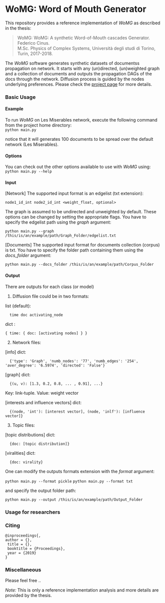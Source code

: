 # WoMG: Word of Mouth Generator

This repository provides a reference implementation of *WoMG* as described in the thesis:<br>
> WoMG: WoMG: A synthetic Word-of-Mouth cascades Generator.<br>
> Federico Cinus.<br>
> M.Sc. Physics of Complex Systems, Università degli studi di Torino, Turin, 2017-2018.<br>
> <Insert paper link>

The *WoMG* software generates synthetic datasets of documentss propagation on network. It starts with any (un)directed, (un)weighted graph and a collection of documents and outputs the propagation DAGs of the docs through the network. Diffusion process is guided by the nodes underlying preferences. Please check the [project page]() for more details. 

### Basic Usage

#### Example
To run *WoMG* on Les Miserables network, execute the following command from the project home directory:<br/>
	``python main.py``

notice that it will generates 100 documents to be spread over the default network (Les Miserables).

#### Options
You can check out the other options available to use with *WoMG* using:<br/>
	``python main.py --help``

#### Input
[Network] The supported input format is an edgelist (txt extension):

	node1_id_int node2_id_int <weight_float, optional>
		
The graph is assumed to be undirected and unweighted by default. These options can be changed by setting the appropriate flags. You have to specify the edgelist path using the *graph* argument:

  ``python main.py --graph /this/is/an/example/path/Graph_Folder/edgelist.txt``

[Documents] The supported input format for documents collection (corpus) is txt. You have to specify the folder path containing them using the *docs_folder* argument:
  
  ``python main.py --docs_folder /this/is/an/example/path/Corpus_Folder``

  
#### Output
There are outputs for each class (or model)

1. Diffusion file could be in two formats:

  list (default): 

	  time doc activating_node

  dict : 

    { time: { doc: [activating nodes] } } 

2. Network files:

  [info] dict: 

      {'type': 'Graph', 'numb_nodes': '77', 'numb_edges': '254', 'aver_degree': '6.5974', 'directed': 'False'}

  [graph] dict: 

      {(u, v): [1.3, 0.2, 0.8, ... , 0.91], ...}
  Key: link-tuple. Value: weight vector

  [interests and influence vectors] dict:

      {(node, 'int'): [interest vector], (node, 'inlf'): [influence vector]}

3. Topic files:

  [topic distributions] dict:
  
      {doc: [topic distribution]}
      
  [viralities] dict:
  
      {doc: virality}

One can modify the outputs formats extension with the *format* argument:

  ``python main.py --format pickle``
  ``python main.py --format txt``
  
and specify the output folder path:

  ``python main.py --output /this/is/an/example/path/Output_Folder``




### Usage for researchers


### Citing


	@inproceedings{,
	author = {},
	 title = {},
	 booktitle = {Proceedings},
	 year = {2019}
	}


### Miscellaneous

Please feel free .. 

*Note:* This is only a reference implementation analysis and more details are provided by the thesis.
